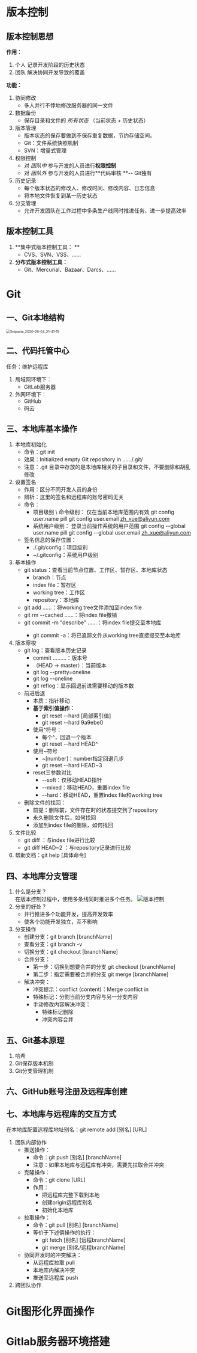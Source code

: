 # 版本控制

## 版本控制思想

**作用：**

1. 个人
   记录开发阶段的历史状态
2. 团队
   解决协同开发导致的覆盖

**功能：**

1. 协同修改
   - 多人并行不悖地修改服务器的同一文件
2. 数据备份
   - 保存目录和文件的 *所有状态* （当前状态 + 历史状态）
3. 版本管理
   - 版本状态的保存要做到不保存重复数据，节约存储空间。
   - Git：文件系统快照机制
   - SVN：增量式管理
4. 权限控制
   - 对 *团队中* 参与开发的人员进行**权限控制**
   - 对 *团队外* 参与开发的人员进行**代码审核 **-- Git独有
5. 历史记录
   - 每个版本状态的修改人、修改时间、修改内容、日志信息
   - 将本地文件恢复到某一历史状态
6. 分支管理
   - 允许开发团队在工作过程中多条生产线同时推进任务，进一步提高效率

## 版本控制工具

1. **集中式版本控制工具： **
   - CVS、SVN、VSS、……
2. **分布式版本控制工具：**
   - Git、Mercurial、Bazaar、Darcs、……

# Git

## 一、Git本地结构

<img src="D:\Me\career\MarkDown\photo\Snipaste_2020-08-04_21-41-15.png" alt="Snipaste_2020-08-04_21-41-15" style="zoom:63%;" />

## 二、代码托管中心

任务：维护远程库

1. 局域网环境下：
   - GitLab服务器
2. 外网环境下：
   - GitHub
   - 码云

## 三、本地库基本操作

1. 本地库初始化
   - 命令：git init
   - 效果：Initialized empty Git repository in ……/.git/
   - 注意：.git 目录中存放的是本地库相关的子目录和文件，不要删除和胡乱修改
2. 设置签名
   - 作用：区分不同开发人员的身份
   - 辨析：这里的签名和远程库的账号密码无关
   - 命令：
     - 项目级别 \ 命令级别：
       仅在当前本地库范围内有效
       git config user.name pill
       git config user.email zh_xue@aliyun.com
     - 系统用户级别：
       登录当前操作系统的用户范围
       git config --global user.name pill
       git config --global user.email zh_xue@aliyun.com
   - 签名信息的保存位置：
     - ./.git/config：项目级别
     - ~/.gitconfig：系统用户级别
3. 基本操作
   - git status：查看当前节点位置、工作区、暂存区、本地库状态
     - branch：节点
     - index file：暂存区
     - working tree：工作区
     - repository：本地库
   - git add <file> ……：将working tree文件添加至index file
   - git rm --cached <file>……：将index file撤销
   - git commit -m "describe" <file>……：将index file提交至本地库
     - git commit -a：将已追踪文件从working tree直接提交至本地库
4. 版本穿梭
   - git log：查看版本历史记录
     - commit ………：版本号
     - （HEAD -> master）：当前版本
     - git log --pretty=oneline
     - git log --oneline
     - git reflog：显示回退前进需要移动的版本数
   - 前进后退
     - 本质：指针移动
     - **基于索引值操作：**
       - git reset --hard [局部索引值]
       - git reset --hard 9a9ebe0
     - 使用^符号：
       - 每个^，回退一个版本
       - git reset --hard HEAD^
     - 使用~符号
       - ~[number]：number指定回退几步
       - git reset --hard HEAD~3
     - reset三参数对比
       - --soft：仅移动HEAD指针
       - --mixed：移动HEAD，重置index file
       - --hard：移动HEAD，重置index file和working tree
   - 删除文件的找回：
     - 前提：删除前，文件存在时的状态提交到了repository
     - 永久删除文件后，如何找回
     - 添加到index file的删除，如何找回
5. 文件比较
   - git diff <file>：与index file进行比较
   - git diff HEAD~2 <file>：与repository记录进行比较
6. 帮助文档：git help [具体命令]

## 四、本地库分支管理

1. 什么是分支？  
   在版本控制过程中，使用多条线同时推进多个任务。
   ![版本控制](D:\Me\career\MarkDown\photo\Snipaste_2020-08-05_07-12-36.png)
2. 分支的好处？
   - 并行推进多个功能开发，提高开发效率
   - 使各个功能开发独立，互不影响
3. 分支操作
   - 创建分支：git branch [branchName]
   - 查看分支：git branch -v
   - 切换分支：git checkout [branchName]
   - 合并分支：
     - 第一步：切换到想要合并的分支
       git checkout [branchName]
     - 第二步：指定需要被合并的分支
       git merge [branchName]
   - 解决冲突：
     - 冲突提示：conflict (content)：Merge conflict in <file>
     - 特殊标记：分割当前分支内容与另一分支内容
     - 手动修改内容解决冲突：
       - 特殊标记删除
       - 冲突内容合并

## 五、Git基本原理

1. 哈希
2. Git保存版本机制
3. Git分支管理机制

## 六、GitHub账号注册及远程库创建

## 七、本地库与远程库的交互方式

在本地库配置远程库地址别名：git remote add [别名] [URL]


1. 团队内部协作
   - 推送操作：
     - 命令：git push [别名] [branchName]
     - 注意：如果本地库与远程库有冲突，需要先拉取合并冲突
   - 克隆操作：
     - 命令：git clone [URL]
     - 作用：
       - 把远程库完整下载到本地
       - 创建origin远程库别名
       - 初始化本地库
   - 拉取操作：
     - 命令：git pull [别名] [branchName]
     - 等价于下述俩操作的执行：
       - git fetch [别名] [远程branchName]
       - git merge [别名/远程branchName]
   - 协同开发时的冲突解决：
     - 从远程库拉取 pull
     - 本地库内解决冲突
     - 推送至远程库 push
2. 跨团队协作

# Git图形化界面操作

# Gitlab服务器环境搭建

